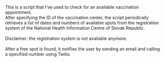 This is a script that I've used to check for an available vaccination appointment. <br>
After specifying the ID of the vaccination center, the script periodically retrieves a list of dates and numbers of available spots from the registration system of the National Health Information Centre of Slovak Republic.
<br>
<br>
Disclaimer: the registration system is not available anymore.
<br>
<br>
After a free spot is found, it notifies the user by sending an email and calling a specified number using Twilio.

